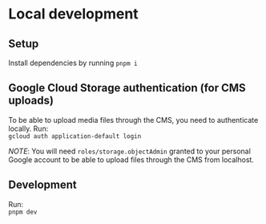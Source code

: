 # Local development

## Setup
Install dependencies by running `pnpm i`

## Google Cloud Storage authentication (for CMS uploads)
To be able to upload media files through the CMS, you need to authenticate locally. Run:  
`gcloud auth application-default login`

*NOTE*: You will need `roles/storage.objectAdmin` granted to your personal Google account to be able to upload files through the CMS from localhost.

## Development
Run:  
`pnpm dev`